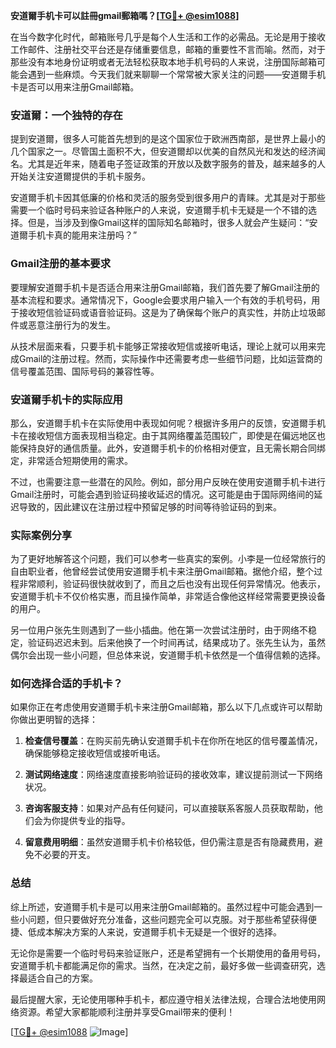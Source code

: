 **安道爾手机卡可以註冊gmail郵箱嗎？[[TG💪+ @esim1088](https://t.me/s/esim1088)]**

在当今数字化时代，邮箱账号几乎是每个人生活和工作的必需品。无论是用于接收工作邮件、注册社交平台还是存储重要信息，邮箱的重要性不言而喻。然而，对于那些没有本地身份证明或者无法轻松获取本地手机号码的人来说，注册国际邮箱可能会遇到一些麻烦。今天我们就来聊聊一个常常被大家关注的问题——安道爾手机卡是否可以用来注册Gmail邮箱。

### 安道爾：一个独特的存在

提到安道爾，很多人可能首先想到的是这个国家位于欧洲西南部，是世界上最小的几个国家之一。尽管国土面积不大，但安道爾却以优美的自然风光和发达的经济闻名。尤其是近年来，随着电子签证政策的开放以及数字服务的普及，越来越多的人开始关注安道爾提供的手机卡服务。

安道爾手机卡因其低廉的价格和灵活的服务受到很多用户的青睐。尤其是对于那些需要一个临时号码来验证各种账户的人来说，安道爾手机卡无疑是一个不错的选择。但是，当涉及到像Gmail这样的国际知名邮箱时，很多人就会产生疑问：“安道爾手机卡真的能用来注册吗？”

### Gmail注册的基本要求

要理解安道爾手机卡是否适合用来注册Gmail邮箱，我们首先要了解Gmail注册的基本流程和要求。通常情况下，Google会要求用户输入一个有效的手机号码，用于接收短信验证码或语音验证码。这是为了确保每个账户的真实性，并防止垃圾邮件或恶意注册行为的发生。

从技术层面来看，只要手机卡能够正常接收短信或接听电话，理论上就可以用来完成Gmail的注册过程。然而，实际操作中还需要考虑一些细节问题，比如运营商的信号覆盖范围、国际号码的兼容性等。

### 安道爾手机卡的实际应用

那么，安道爾手机卡在实际使用中表现如何呢？根据许多用户的反馈，安道爾手机卡在接收短信方面表现相当稳定。由于其网络覆盖范围较广，即使是在偏远地区也能保持良好的通信质量。此外，安道爾手机卡的价格相对便宜，且无需长期合同绑定，非常适合短期使用的需求。

不过，也需要注意一些潜在的风险。例如，部分用户反映在使用安道爾手机卡进行Gmail注册时，可能会遇到验证码接收延迟的情况。这可能是由于国际网络间的延迟导致的，因此建议在注册过程中预留足够的时间等待验证码的到来。

### 实际案例分享

为了更好地解答这个问题，我们可以参考一些真实的案例。小李是一位经常旅行的自由职业者，他曾经尝试使用安道爾手机卡来注册Gmail邮箱。据他介绍，整个过程非常顺利，验证码很快就收到了，而且之后也没有出现任何异常情况。他表示，安道爾手机卡不仅价格实惠，而且操作简单，非常适合像他这样经常需要更换设备的用户。

另一位用户张先生则遇到了一些小插曲。他在第一次尝试注册时，由于网络不稳定，验证码迟迟未到。后来他换了一个时间再试，结果成功了。张先生认为，虽然偶尔会出现一些小问题，但总体来说，安道爾手机卡依然是一个值得信赖的选择。

### 如何选择合适的手机卡？

如果你正在考虑使用安道爾手机卡来注册Gmail邮箱，那么以下几点或许可以帮助你做出更明智的选择：

1. **检查信号覆盖**：在购买前先确认安道爾手机卡在你所在地区的信号覆盖情况，确保能够稳定接收短信或接听电话。
   
2. **测试网络速度**：网络速度直接影响验证码的接收效率，建议提前测试一下网络状况。

3. **咨询客服支持**：如果对产品有任何疑问，可以直接联系客服人员获取帮助，他们会为你提供专业的指导。

4. **留意费用明细**：虽然安道爾手机卡价格较低，但仍需注意是否有隐藏费用，避免不必要的开支。

### 总结

综上所述，安道爾手机卡是可以用来注册Gmail邮箱的。虽然过程中可能会遇到一些小问题，但只要做好充分准备，这些问题完全可以克服。对于那些希望获得便捷、低成本解决方案的人来说，安道爾手机卡无疑是一个很好的选择。

无论你是需要一个临时号码来验证账户，还是希望拥有一个长期使用的备用号码，安道爾手机卡都能满足你的需求。当然，在决定之前，最好多做一些调查研究，选择最适合自己的方案。

最后提醒大家，无论使用哪种手机卡，都应遵守相关法律法规，合理合法地使用网络资源。希望大家都能顺利注册并享受Gmail带来的便利！

[[TG💪+ @esim1088](https://t.me/s/esim1088) ![Image](https://i.postimg.cc/4NQfJmqS/Snipaste-2025-05-13-00-14-12.png)]